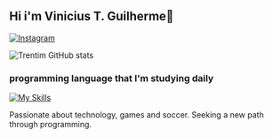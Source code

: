 ## Hi i'm Vinicius T. Guilherme👋
[![Instagram](https://img.shields.io/badge/Instagram-E4405F?style=for-the-badge&logo=instagram&logoColor=white)](https://www.instagram.com/trentim__/)

![Trentim GitHub stats](https://github-readme-stats.vercel.app/api?username=viniciustrentim&show_icons=true&theme=dracula)

### programming language that I'm studying daily

[![My Skills](https://skillicons.dev/icons?i=js,html,css,nodejs)](https://skillicons.dev)

 Passionate about technology, games and soccer. Seeking a new path through programming.

